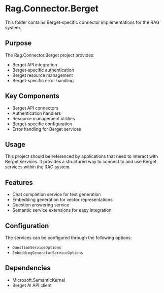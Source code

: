 # Rag.Connector.Berget

This folder contains Berget-specific connector implementations for the RAG system.

## Purpose

The Rag.Connector.Berget project provides:
- Berget API integration
- Berget-specific authentication
- Berget resource management
- Berget-specific error handling

## Key Components

- Berget API connectors
- Authentication handlers
- Resource management utilities
- Berget-specific configuration
- Error handling for Berget services

## Usage

This project should be referenced by applications that need to interact with Berget services. It provides a structured way to connect to and use Berget services within the RAG system.

## Features

- Chat completion service for text generation
- Embedding generation for vector representations
- Question answering service
- Semantic service extensions for easy integration

## Configuration

The services can be configured through the following options:
- `QuestionServiceOptions`
- `EmbeddingGeneratorServiceOptions`

## Dependencies

- Microsoft.SemanticKernel
- Berget AI API client 